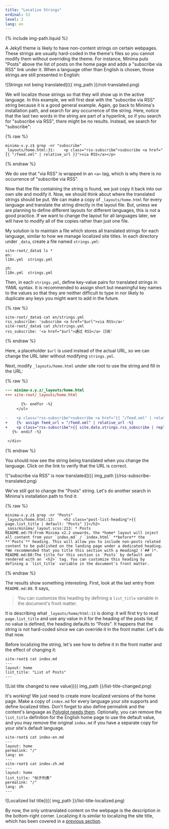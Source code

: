 ```yaml
---
title: "Localize Strings"
ordinal: 53
level: 2
lang: en
---
```

{% include img-path.liquid %}

A Jekyll theme is likely to have non-content strings on certain webpages. These
strings are usually hard-coded in the theme's files so you cannot modify them
without overriding the theme. For instance, Minima puts "Posts" above the list
of posts on the home page and adds a "subscribe via RSS" link under it. When a
language other than English is chosen, those strings are still presented in
English:

![Strings not being translated]({{ img_path }}/not-translated.png)

We will localize those strings so that they will show up in the active
language. In this example, we will first deal with the "subscribe via RSS"
string because it is a good general example. Again, go back to Minima's
installation path, and search for any occurrence of the string. Here, notice
that the last two words in the string are part of a hyperlink, so if you search
for "subscribe via RSS", there might be no results. Instead, we search for
"subscribe":

{% raw %}
```console
minima-x.y.z$ grep -nr "subscribe"
_layouts/home.html:31:    <p class="rss-subscribe">subscribe <a href="{{ "/feed.xml" | relative_url }}">via RSS</a></p>
```
{% endraw %}

We do see that "via RSS" is wrapped in an `<a>` tag, which is why there is no
occurrence of "subscribe via RSS".

Now that the file containing the string is found, we just copy it back into our
own site and modify it. Now, we should think about where the translated strings
should be put. We can make a copy of `_layouts/home.html` for every language
and translate the string directly in the layout file. But, unless we are
planning to define different layouts for different languages, this is not a
good practice. If we want to change the layout for all languages later, we will
have to modify all of the copies rather than just one file.

My solution is to maintain a file which stores all translated strings for each
language, similar to how we manage localized site titles. In each directory
under `_data`, create a file named `strings.yml`:

```console
site-root/_data$ ls *
en:
l10n.yml  strings.yml

zh:
l10n.yml  strings.yml
```

Then, in each `strings.yml`, define key-value pairs for translated strings in
YAML syntax. It is recommended to assign short but meaningful key names to the
values so that they are neither difficult to type in nor likely to duplicate
any keys you might want to add in the future.

{% raw %}
```console
site-root/_data$ cat en/strings.yml
rss_subscribe: 'subscribe <a href="$url">via RSS</a>'
site-root/_data$ cat zh/strings.yml
rss_subscribe: '<a href="$url">通过 RSS</a> 订阅'
```
{% endraw %}

Here, a placeholder `$url` is used instead of the actual URL, so we can change
the URL later without modifying `strings.yml`.

Next, modify `_layouts/home.html` under site root to use the string and fill in
the URL:

{% raw %}
```diff
--- minima-x.y.z/_layouts/home.html
+++ site-root/_layouts/home.html

       {%- endfor -%}
     </ul>

-    <p class="rss-subscribe">subscribe <a href="{{ "/feed.xml" | relative_url }}">via RSS</a></p>
+    {%- assign feed_url = "/feed.xml" | relative_url -%}
+    <p class="rss-subscribe">{{ site.data.strings.rss_subscribe | replace: "$url", feed_url }}</p>
   {%- endif -%}

 </div>
```
{% endraw %}

You should now see the string being translated when you change the language.
Click on the link to verify that the URL is correct.

!["subscribe via RSS" is now translated]({{ img_path }}/rss-subscribe-translated.png)

We've still got to change the "Posts" string. Let's do another search in
Minima's installation path to find it:

{% raw %}
```console
minima-x.y.z$ grep -nr "Posts"
_layouts/home.html:13:    <h2 class="post-list-heading">{{ page.list_title | default: "Posts" }}</h2>
_sass/minima/_layout.scss:213: * Posts
README.md:79:From Minima v2.2 onwards, the *home* layout will inject all content from your `index.md` / `index.html` **before** the **`Posts`** heading. This will allow you to include non-posts related content to be published on the landing page under a dedicated heading. *We recommended that you title this section with a Heading2 (`##`)*.
README.md:88:The title for this section is `Posts` by default and rendered with an `<h2>` tag. You can customize this heading by defining a `list_title` variable in the document's front matter.
```
{% endraw %}

The results show something interesting. First, look at the last entry from
`README.md:88`. It says,

> You can customize this heading by defining a `list_title` variable in the
> document's front matter.

It is describing what `_layouts/home/html:13` is doing: it will first try to
read `page.list_title` and use any value in it for the heading of the posts
list; if no value is defined, the heading defaults to "Posts". It happens that
the string is not hard-coded since we can override it in the front matter.
Let's do that now.

Before localizing the string, let's see how to define it in the front matter
and the effect of changing it:

```console
site-root$ cat index.md
---
layout: home
list_title: "List of Posts"
---
```

![List title changed to new value]({{ img_path }}/list-title-changed.png)

It's working! We just need to create more localized versions of the home page.
Make a copy of `index.md` for every language your site supports and define
localized titles. Don't forget to also define permalink and the content's
language as [Polyglot needs
them](https://github.com/untra/polyglot/blob/1.3.2/README.md#how-to-use-it).
Optionally, you can remove the `list_title` definition for the English home
page to use the default value, and you may remove the original `index.md` if
you have a separate copy for your site's default language.

```console
site-root$ cat index-en.md
---
layout: home
permalink: "/"
lang: en
---
site-root$ cat index-zh.md
---
layout: home
list_title: "帖子列表"
permalink: "/"
lang: zh
---
```

![Localized list title]({{ img_path }}/list-title-localized.png)

By now, the only untranslated content on the webpage is the description in the
bottom-right corner. Localizing it is similar to localizing the site title,
which has been covered in a [previous section](localize-site-title).
